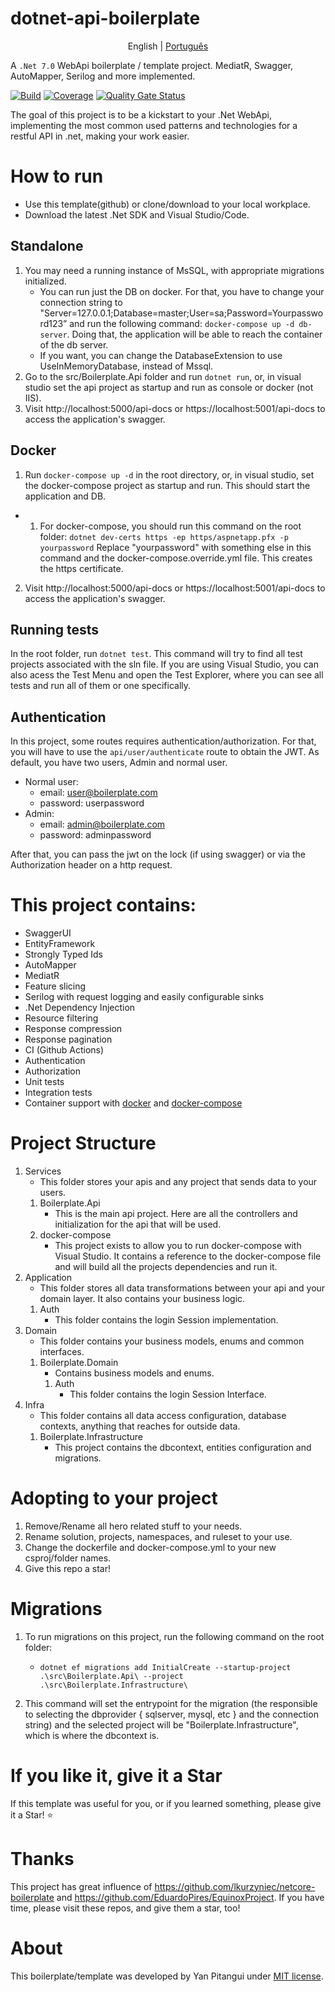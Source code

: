 # dotnet-api-boilerplate
<p align="center">
  <span>English</span> |
  <a href="https://github.com/yanpitangui/dotnet-api-boilerplate/tree/main/translations/pt-br/README.md">Português</a>
</p>

A ``.Net 7.0`` WebApi boilerplate / template project. MediatR, Swagger, AutoMapper, Serilog and more implemented. 

[![Build](https://github.com/yanpitangui/dotnet-api-boilerplate/actions/workflows/build.yml/badge.svg)](https://github.com/yanpitangui/dotnet-api-boilerplate/actions/workflows/build.yml)
[![Coverage](https://sonarcloud.io/api/project_badges/measure?project=yanpitangui_dotnet-api-boilerplate&metric=coverage)](https://sonarcloud.io/dashboard?id=yanpitangui_dotnet-api-boilerplate)
[![Quality Gate Status](https://sonarcloud.io/api/project_badges/measure?project=yanpitangui_dotnet-api-boilerplate&metric=alert_status)](https://sonarcloud.io/dashboard?id=yanpitangui_dotnet-api-boilerplate)

The goal of this project is to be a kickstart to your .Net WebApi, implementing the most common used patterns
and technologies for a restful API in .net, making your work easier.

# How to run
- Use this template(github) or clone/download to your local workplace.
- Download the latest .Net SDK and Visual Studio/Code.

## Standalone
1. You may need a running instance of MsSQL, with appropriate migrations initialized.
	- You can run just the DB on docker. For that, you have to change your connection string to "Server=127.0.0.1;Database=master;User=sa;Password=Yourpassword123” and run the following command: ``docker-compose up -d db-server``. Doing that, the application will be able to reach the container of the db server.
	- If you want, you can change the DatabaseExtension to use UseInMemoryDatabase, instead of Mssql.
2. Go to the src/Boilerplate.Api folder and run ``dotnet run``, or, in visual studio set the api project as startup and run as console or docker (not IIS).
3. Visit http://localhost:5000/api-docs or https://localhost:5001/api-docs to access the application's swagger.

## Docker
1. Run ``docker-compose up -d`` in the root directory, or, in visual studio, set the docker-compose project as startup and run. This should start the application and DB.
 - 1. For docker-compose, you should run this command on the root folder: ``dotnet dev-certs https -ep https/aspnetapp.pfx -p yourpassword``
		Replace "yourpassword" with something else in this command and the docker-compose.override.yml file.
This creates the https certificate.
2. Visit http://localhost:5000/api-docs or https://localhost:5001/api-docs to access the application's swagger.

## Running tests
In the root folder, run ``dotnet test``. This command will try to find all test projects associated with the sln file.
If you are using Visual Studio, you can also acess the Test Menu and open the Test Explorer, where you can see all tests and run all of them or one specifically. 

## Authentication
In this project, some routes requires authentication/authorization. For that, you will have to use the ``api/user/authenticate`` route to obtain the JWT.
As default, you have two users, Admin and normal user.
- Normal user: 
	- email: user@boilerplate.com
	- password: userpassword
- Admin:
	- email: admin@boilerplate.com
	- password: adminpassword

After that, you can pass the jwt on the lock (if using swagger) or via the Authorization header on a http request.

# This project contains:
- SwaggerUI
- EntityFramework
- Strongly Typed Ids
- AutoMapper
- MediatR
- Feature slicing
- Serilog with request logging and easily configurable sinks
- .Net Dependency Injection
- Resource filtering
- Response compression
- Response pagination
- CI (Github Actions)
- Authentication
- Authorization
- Unit tests
- Integration tests
- Container support with [docker](src/Boilerplate.Api/dockerfile) and [docker-compose](docker-compose.yml)


# Project Structure
1. Services
	- This folder stores your apis and any project that sends data to your users.
	1. Boilerplate.Api
		- This is the main api project. Here are all the controllers and initialization for the api that will be used.
	2. docker-compose
		- This project exists to allow you to run docker-compose with Visual Studio. It contains a reference to the docker-compose file and will build all the projects dependencies and run it.
2. Application
	-  This folder stores all data transformations between your api and your domain layer. It also contains your business logic.
	1. Auth
		- This folder contains the login Session implementation.
3. Domain
	- This folder contains your business models, enums and common interfaces.
	1. Boilerplate.Domain
		- Contains business models and enums.
		1. Auth
			- This folder contains the login Session Interface.
4. Infra
	- This folder contains all data access configuration, database contexts, anything that reaches for outside data.
	1. Boilerplate.Infrastructure
		- This project contains the dbcontext, entities configuration and migrations.


# Adopting to your project
1. Remove/Rename all hero related stuff to your needs.
2. Rename solution, projects, namespaces, and ruleset to your use.
3. Change the dockerfile and docker-compose.yml to your new csproj/folder names.
3. Give this repo a star!

# Migrations
1. To run migrations on this project, run the following command on the root folder: 
	- ``dotnet ef migrations add InitialCreate --startup-project .\src\Boilerplate.Api\ --project .\src\Boilerplate.Infrastructure\``

2. This command will set the entrypoint for the migration (the responsible to selecting the dbprovider { sqlserver, mysql, etc } and the connection string) and the selected project will be "Boilerplate.Infrastructure", which is where the dbcontext is.

# If you like it, give it a Star
If this template was useful for you, or if you learned something, please give it a Star! :star:

# Thanks
This project has great influence of https://github.com/lkurzyniec/netcore-boilerplate and https://github.com/EduardoPires/EquinoxProject. If you have time, please visit these repos, and give them a star, too!

# About
This boilerplate/template was developed by Yan Pitangui under [MIT license](LICENSE).
